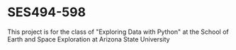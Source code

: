 # SES494-598
This project is for the class of "Exploring Data with Python" at the School of Earth and Space Exploration at Arizona State University
